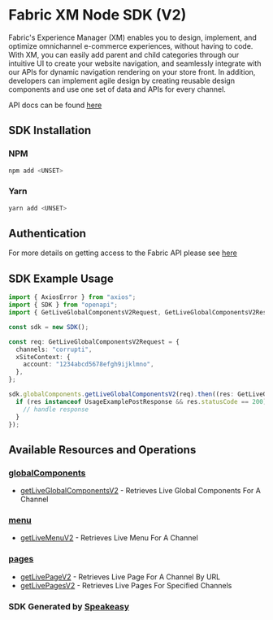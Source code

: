# Fabric XM Node SDK (V2)

Fabric's Experience Manager (XM) enables you to design, implement, and optimize omnichannel e-commerce experiences, without having to code. With XM, you can easily add parent and child categories through our intuitive UI to create your website navigation, and seamlessly integrate with our APIs for dynamic navigation rendering on your store front. In addition, developers can implement agile design by creating reusable design components and use one set of data and APIs for every channel.

API docs can be found [here](https://knowledgebase.fabric.inc/docs/openapi/xm/v2/reference/)

<!-- Start SDK Installation -->
## SDK Installation

### NPM

```bash
npm add <UNSET>
```

### Yarn

```bash
yarn add <UNSET>
```
<!-- End SDK Installation -->

## Authentication 

For more details on getting access to the Fabric API please see [here](https://knowledgebase.fabric.inc/docs/developer-portal/xm-developer-guide/)

## SDK Example Usage
<!-- Start SDK Example Usage -->
```typescript
import { AxiosError } from "axios";
import { SDK } from "openapi";
import { GetLiveGlobalComponentsV2Request, GetLiveGlobalComponentsV2Response } from "openapi/dist/sdk/models/operations";

const sdk = new SDK();

const req: GetLiveGlobalComponentsV2Request = {
  channels: "corrupti",
  xSiteContext: {
    account: "1234abcd5678efgh9ijklmno",
  },
};

sdk.globalComponents.getLiveGlobalComponentsV2(req).then((res: GetLiveGlobalComponentsV2Response | AxiosError) => {
  if (res instanceof UsageExamplePostResponse && res.statusCode == 200) {
    // handle response
  }
});
```
<!-- End SDK Example Usage -->

<!-- Start SDK Available Operations -->
## Available Resources and Operations


### [globalComponents](docs/globalcomponents/README.md)

* [getLiveGlobalComponentsV2](docs/globalcomponents/README.md#getliveglobalcomponentsv2) - Retrieves Live Global Components For A Channel

### [menu](docs/menu/README.md)

* [getLiveMenuV2](docs/menu/README.md#getlivemenuv2) - Retrieves Live Menu For A Channel

### [pages](docs/pages/README.md)

* [getLivePageV2](docs/pages/README.md#getlivepagev2) - Retrieves Live Page For A Channel By URL
* [getLivePagesV2](docs/pages/README.md#getlivepagesv2) - Retrieves Live Pages For Specified Channels
<!-- End SDK Available Operations -->

### SDK Generated by [Speakeasy](https://docs.speakeasyapi.dev/docs/using-speakeasy/client-sdks)
